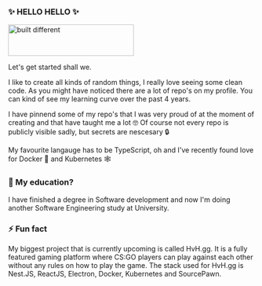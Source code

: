 ### ✨ HELLO HELLO ✨

<a>
  <img src="https://pronouns.vercel.app/built%20different?flag=bi?gradient=noon%20to%20dusk" width="256" height="64" alt="built different">
</a>

Let's get started shall we.

I like to create all kinds of random things, I really love seeing some clean code. As you might have noticed there are a lot of repo's on my profile. You can kind of see my learning curve over the past 4 years. 

I have pinnend some of my repo's that I was very proud of at the moment of creating and that have taught me a lot 🤓
Of course not every repo is publicly visible sadly, but secrets are nescesary 🔒

My favourite langauge has to be TypeScript, oh and I've recently found love for Docker 🐋 and Kubernetes 🕸️

### 🎒 My education? 
I have finished a degree in Software development and now I'm doing another Software Engineering study at University.

### ⚡ Fun fact
My biggest project that is currently upcoming is called HvH.gg. It is a fully featured gaming platform where CS:GO players can play against each other without any rules on how to play the game. The stack used for HvH.gg is Nest.JS, ReactJS, Electron, Docker, Kubernetes and SourcePawn.

<!--
**BasWilson/baswilson** is a ✨ _special_ ✨ repository because its `README.md` (this file) appears on your GitHub profile.

Here are some ideas to get you started:

- 🔭 I’m currently working on ...
- 🌱 I’m currently learning ...
- 👯 I’m looking to collaborate on ...
- 🤔 I’m looking for help with ...
- 💬 Ask me about ...
- 📫 How to reach me: ...
- 😄 Pronouns: ...
- ⚡ Fun fact: ...
-->
